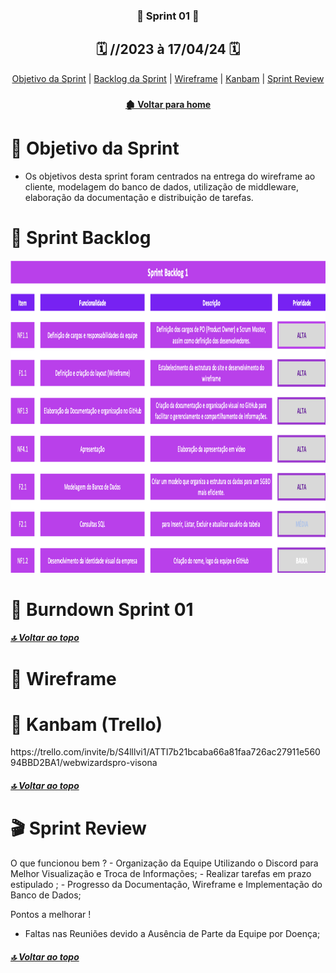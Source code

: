  <div  align="center">

### 📍 Sprint 01 📍

## 🗓️ //2023 à 17/04/24 🗓️

</div>
<div align="center"> 
<a  href="#dart-objetivo-da-sprint">Objetivo da Sprint</a> | 
<a  href="#triangular_flag_on_post-sprint-backlog">Backlog da Sprint</a> | 
<a  href="#page_facing_up-wireframe">Wireframe</a> | 
<a  href="#clipboard-kanbam-trello">Kanbam</a> | 
<a  href="#sprint-r">Sprint Review</a>
</div>

<div align="center">

### 

</div>

<div align="center">

#### [ 🏚️ Voltar para home](./README.md)

</div>

#  🤝 Objetivo da Sprint
<span id="dart-objetivo-da-sprint">
 
- Os objetivos desta sprint foram centrados na entrega do wireframe ao cliente, modelagem do banco de dados, utilização de middleware, elaboração da documentação e distribuição de tarefas.

# 🚧 Sprint Backlog
<span id="triangular_flag_on_post-sprint-backlog">
 <div align="center">
<img alt="WW" height="500" width="800" src="./sprint01_backlog.png"> 
 </div>
 
# 📇 Burndown Sprint 01



##### [🔝 Voltar ao topo ](#dart-objetivo-da-sprint)

# 📝 Wireframe
<span id="page_facing_up-wireframe">

# 📝 Kanbam (Trello)
<span id="clipboard-kanbam-trello">
https://trello.com/invite/b/S4lllvi1/ATTI7b21bcaba66a81faa726ac27911e56094BBD2BA1/webwizardspro-visona

##### [🔝 Voltar ao topo ](#dart-objetivo-da-sprint)

# 🎬 Sprint Review
<span id="sprint-r">
O que funcionou bem ?
- Organização da Equipe Utilizando o Discord para Melhor Visualização e Troca de Informações;
- Realizar tarefas em prazo estipulado ;
- Progresso da Documentação, Wireframe e Implementação do Banco de Dados;

Pontos a melhorar !
- Faltas nas Reuniões devido a Ausência de Parte da Equipe por Doença;






##### [🔝 Voltar ao topo ](#dart-objetivo-da-sprint)
